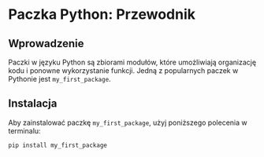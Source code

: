 # Paczka Python: Przewodnik

## Wprowadzenie

Paczki w języku Python są zbiorami modułów, które umożliwiają organizację kodu i ponowne wykorzystanie funkcji. Jedną z popularnych paczek w Pythonie jest `my_first_package`.

## Instalacja

Aby zainstalować paczkę `my_first_package`, użyj poniższego polecenia w terminalu:

```bash
pip install my_first_package

